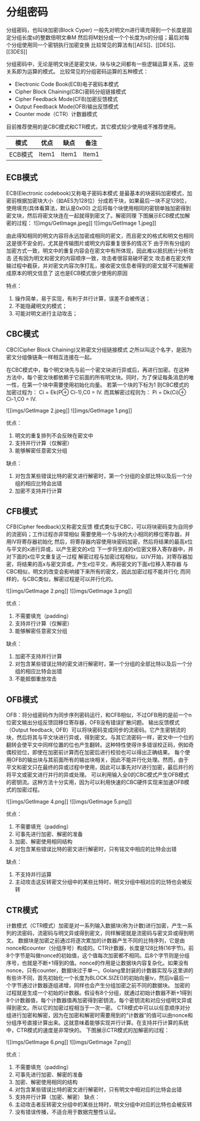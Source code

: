 # 分组密码

分组密码，也叫块加密(Block Cyper)
一般先对明文m进行填充得到一个长度是固定分组长度s的整数倍明文串M
然后将M划分成一个个长度为s的分组；最后对每个分组使用同一个密钥执行加密变换
比较常见的算法有[[AES]]、[[DES]]、[[3DES]]

分组密码中，无论是明文块还是密文块，块与块之间都有一些逻辑运算关系，这些关系即为运算的模式。 
比较常见的分组密码运算的五种模式： 

- Electronic Code Book(ECB)电子密码本模式 
- Cipher Block Chaining(CBC)密码分组链接模式 
- Cipher Feedback Mode(CFB)加密反馈模式 
- Output Feedback Mode(OFB)输出反馈模式 
- Counter mode（CTR）计数器模式 

目前推荐使用的是CBC模式和CTR模式，其它模式较少使用或不推荐使用。 

| 模式    | 优点    | 缺点    | 备注    |
| ----- | ----- | ----- | ----- |
| ECB模式 | Item1 | Item1 | Item1 |


## ECB模式
ECB(Electronic codebook)又称电子密码本模式
    是最基本的块密码加密模式，加密前根据加密块大小（如AES为128位）分成若干块，如果最后一块不足128位，使用填充(具体看算法，默认是0x00)
    之后将每个块使用相同的密钥单独加密得到密文块，然后将密文块连在一起就得到密文了。解密同理
下图展示ECB模式加解密的过程：
![[imgs/GetImage.jpeg]]
![[imgs/GetImage 1.jpeg]]

由此得知相同的明文内容将永远加密成相同的密文，而且密文的格式和明文也相同
这是很不安全的，尤其是传输图片或明文内容重复很多的情况下
由于所有分组的加密方式一致，明文中的重复内容会在密文中有所体现，因此难以抵抗统计分析攻击
还有因为明文和密文的内容顺序一致，攻击者很容易破坏密文
攻击者在密文传输过程中截获，并对密文内容次序打乱，接收密文信息者得到的密文就不可能解密成原本的明文信息了
这也是ECB模式很少使用的原因

特点： 
1. 操作简单，易于实现，有利于并行计算，误差不会被传送； 
2. 不能隐藏明文的模式； 
3. 可能对明文进行主动攻击； 

## CBC模式
CBC(Cipher Block Chaining)又称密文分组链接模式
之所以叫这个名字，是因为密文分组像链条一样相互连接在一起。 

在CBC模式中，每个明文块先与前一个密文块进行异或后，再进行加密。在这种方法中，每个密文块都依赖于它前面的所有明文块。同时，为了保证每条消息的唯一性，在第一个块中需要使用初始化向量。 
若第一个块的下标为1
则CBC模式的加密过程为：
    Ci = Ek(P⊕ Ci-1),C0 = IV. 
而其解密过程则为： 
    Pi = Dk(Ci)⊕ Ci-1,C0 = IV.

![[imgs/GetImage 2.jpeg]]
![[imgs/GetImage 1.png]]

优点： 

1. 明文的重复排列不会反映在密文中 
2. 支持并行计算（仅解密） 
3. 能够解密任意密文分组 

缺点： 
1. 对包含某些错误比特的密文进行解密时，第一个分组的全部比特以及后一个分组的相应比特会出错 
2. 加密不支持并行计算 

## CFB模式
CFB(Cipher feedback)又称密文反馈
模式类似于CBC，可以将块密码变为自同步的流密码；工作过程亦非常相似
需要使用一个与块的大小相同的移位寄存器，并用IV将寄存器初始化
然后，将寄存器内容使用块密码加密，然后将结果的最高x位与平文的x进行异或，以产生密文的x位
下一步将生成的x位密文移入寄存器中，并对下面的x位平文重复这一过程
解密过程与加密过程相似，以IV开始，对寄存器加密，将结果的高x与密文异或，产生x位平文，再将密文的下面x位移入寄存器
与CBC相似，明文的改变会影响接下来所有的密文，因此加密过程不能并行化
而同样的，与CBC类似，解密过程是可以并行化的。 

![[imgs/GetImage 2.png]]
![[imgs/GetImage 3.png]]

优点： 
1. 不需要填充（padding） 
2. 支持并行计算（仅解密） 
3. 能够解密任意密文分组 

缺点： 
1. 加密不支持并行计算 
2. 对包含某些错误比特的密文进行解密时，第一个分组的全部比特以及后一个分组的相应比特会出错 
3. 不能抵御重放攻击 

## OFB模式
OFB：将分组密码作为同步序列密码运行，和CFB相似，不过OFB用的是前一个n位密文输出分组反馈回移位寄存器，OFB没有错误扩散问题。 
输出反馈模式（Output feedback, OFB）可以将块密码变成同步的流密码。它产生密钥流的块，然后将其与平文块进行异或，得到密文。与其它流密码一样，密文中一个位的翻转会使平文中同样位置的位也产生翻转。这种特性使得许多错误校正码，例如奇偶校验位，即使在加密前计算而在加密后进行校验也可以得出正确结果。 
每个使用OFB的输出块与其前面所有的输出块相关，因此不能并行化处理。然而，由于平文和密文只在最终的异或过程中使用，因此可以事先对IV进行加密，最后并行的将平文或密文进行并行的异或处理。 
可以利用输入全0的CBC模式产生OFB模式的密钥流。这种方法十分实用，因为可以利用快速的CBC硬件实现来加速OFB模式的加密过程。 

![[imgs/GetImage 4.png]]
![[imgs/GetImage 5.png]]

优点： 
1. 不需要填充（padding） 
2. 可事先进行加密、解密的准备 
3. 加密、解密使用相同结构 
4. 对包含某些错误比特的密文进行解密时，只有铭文中相应的比特会出错 

缺点： 
1. 不支持并行运算 
2. 主动攻击这反转密文分组中的某些比特时，明文分组中相对应的比特也会被反转 

## CTR模式
计数模式（CTR模式）加密是对一系列输入数据块(称为计数)进行加密，产生一系列的流密码，流密码与明文异或得到密文，同样解密就是流密码与密文异或得到明文。 
数据块是加密之前通过将逐次累加的计数器产生不同的比特序列，它是由nonce和counter（分组序号）构成的。CTR计数器，长度是128比特(16字节)。前8个字节是叫做nonce的初始值，这个值每次加密都不相同。后8个字节则是分组序号，也就是不断+1得到的值。nonce的作用是让数据块内容复杂化。如果没有nonce，只有counter，数据块过于单一。Golang里封装的计数器实现与这里讲的有些许不同，首先初始化一个长度为BLOCK.SIZE()的初始向量iv，然后iv最后一个字节通过计数器逐组递增，同样也会产生分组加密之前不同的数据块。 
加密的过程就是生成一个初始的计数器。假设有8个分组，就通过初始计数器不断+1得到8个计数器值，每个计数器值再加密得到密钥流，每个密钥流和对应分组明文异或得到密文。所以它的加密过程相当于一次一密。 
CTR模式中可以以任意顺序对分组进行加密和解密，因为在加密和解密时需要用到的“计数器”的值可以由nonce和分组序号直接计算出来。这就意味着能够实现并行计算。在支持并行计算的系统中，CTR模式的速度是非常快的。 
下图展示CTR模式的加解密的过程：

![[imgs/GetImage 6.png]]
![[imgs/GetImage 7.png]]

优点： 
1. 不需要填充（padding） 
2. 可事先进行加密、解密的准备 
3. 加密、解密使用相同的结构 
4. 对包含某些错误比特的密文进行解密时，只有明文中相对应的比特会出错 
5. 支持并行计算（加密、解密） 
缺点： 
1. 主动攻击者反转密文分组中的某些比特时，明文分组中对应的比特也会被反转 
2. 没有错误传播，不适合用于数据完整性认证。 
